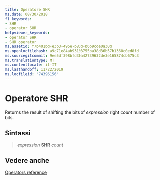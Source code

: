 ```yaml
---
title: Operatore SHR
ms.date: 08/30/2018
f1_keywords:
- SHR
- operator SHR
helpviewer_keywords:
- operator SHR
- SHR operator
ms.assetid: f7b401bd-e3b3-495e-b83d-b6b9cde0a30d
ms.openlocfilehash: a9c71e84ab93193755ba38d36b57b1368c0ed8fd
ms.sourcegitcommit: 9ee5df398bfd30a42739632de3e165874cb675c3
ms.translationtype: MT
ms.contentlocale: it-IT
ms.lasthandoff: 11/22/2019
ms.locfileid: "74396156"
---
```

# <a name="operator-shr"></a>Operatore SHR

Returns the result of shifting the bits of *expression* right *count* number of bits.

## <a name="syntax"></a>Sintassi

> *expression* **SHR** *count*

## <a name="see-also"></a>Vedere anche

[Operators reference](operators-reference.md)

